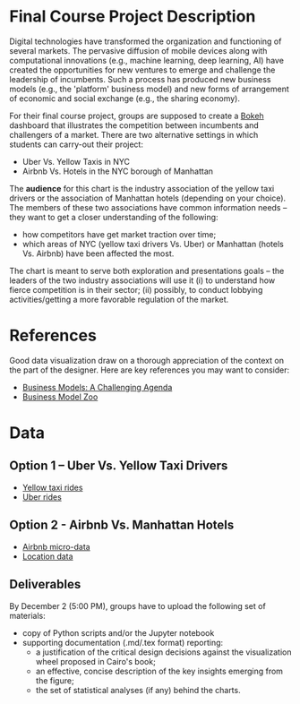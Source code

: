 Final Course Project Description
================================

Digital technologies have transformed the organization and functioning of
several markets. The pervasive diffusion of mobile devices along with
computational innovations (e.g., machine learning, deep learning, AI) have
created the opportunities for new ventures to emerge and challenge the
leadership of incumbents. Such a process has produced new business models (e.g.,
the 'platform' business model) and new forms of arrangement of economic and
social exchange (e.g., the sharing economy). 

For their final course project, groups are supposed to create a [Bokeh](https://docs.bokeh.org/en/latest/index.html) dashboard
that illustrates the competition between incumbents and challengers of a market.
There are two alternative settings in which students can carry-out their
project:

+ Uber Vs. Yellow Taxis in NYC
+ Airbnb Vs. Hotels in the NYC borough of Manhattan

The **audience** for this chart is the industry association of the yellow taxi
drivers or the association of Manhattan hotels (depending on your choice). The
members of these two associations have common information needs – they want to get a closer understanding of the following:

+ how competitors have get market traction over time;
+ which areas of NYC (yellow taxi drivers Vs. Uber) or Manhattan (hotels Vs.
    Airbnb) have been affected the most.

The chart is meant to serve both exploration and presentations goals – the
leaders of the two industry associations will use it (i) to understand how
fierce competition is in their sector; (ii) possibly, to conduct lobbying
activities/getting a more favorable regulation of the market.


References
==========

Good data visualization draw on a thorough appreciation of the context on the
part of the designer. Here are key references you may want to consider:

+ [Business Models: A Challenging Agenda](https://journals.sagepub.com/doi/full/10.1177/1476127013510112)
+ [Business Model Zoo](http://www.businessmodelzoo.com/)


Data
====

Option 1 – Uber Vs. Yellow Taxi Drivers
---------------------------------------

+ [Yellow taxi rides](https://www1.nyc.gov/site/tlc/about/tlc-trip-record-data.page)
+ [Uber rides](https://github.com/fivethirtyeight/uber-tlc-foil-response)


Option 2 - Airbnb Vs. Manhattan Hotels
--------------------------------------

+ [Airbnb micro-data](http://insideairbnb.com/get-the-data.html)
+ [Location data ](https://github.com/kavgan/OpinRank)


Deliverables
------------

By December 2 (5:00 PM), groups have to upload the following set of materials:

+ copy of Python scripts and/or the Jupyter notebook
+ supporting documentation (.md/.tex format) reporting:
  - a justification of the critical design decisions against the visualization wheel proposed
      in Cairo's book;
  - an effective, concise description of the key insights emerging from
      the figure;
  - the set of statistical analyses (if any) behind the charts.
